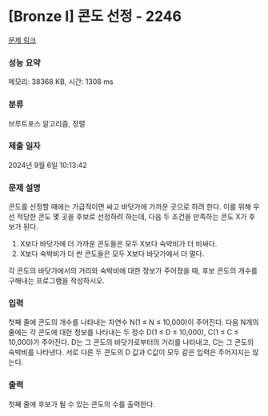 # [Bronze I] 콘도 선정 - 2246 

[문제 링크](https://www.acmicpc.net/problem/2246) 

### 성능 요약

메모리: 38368 KB, 시간: 1308 ms

### 분류

브루트포스 알고리즘, 정렬

### 제출 일자

2024년 9월 6일 10:13:42

### 문제 설명

<p>콘도를 선정할 때에는 가급적이면 싸고 바닷가에 가까운 곳으로 하려 한다. 이를 위해 우선 적당한 콘도 몇 곳을 후보로 선정하려 하는데, 다음 두 조건을 만족하는 콘도 X가 후보가 된다.</p>

<ol>
	<li>X보다 바닷가에 더 가까운 콘도들은 모두 X보다 숙박비가 더 비싸다.</li>
	<li>X보다 숙박비가 더 싼 콘도들은 모두 X보다 바닷가에서 더 멀다.</li>
</ol>

<p>각 콘도의 바닷가에서의 거리와 숙박비에 대한 정보가 주어졌을 때, 후보 콘도의 개수를 구해내는 프로그램을 작성하시오.</p>

### 입력 

 <p>첫째 줄에 콘도의 개수를 나타내는 자연수 N(1 ≤ N ≤ 10,000)이 주어진다. 다음 N개의 줄에는 각 콘도에 대한 정보를 나타내는 두 정수 D(1 ≤ D ≤ 10,000), C(1 ≤ C ≤ 10,000)가 주어진다. D는 그 콘도의 바닷가로부터의 거리를 나타내고, C는 그 콘도의 숙박비를 나타낸다. 서로 다른 두 콘도의 D 값과 C값이 모두 같은 입력은 주어지지는 않는다.</p>

### 출력 

 <p>첫째 줄에 후보가 될 수 있는 콘도의 수를 출력한다.</p>

